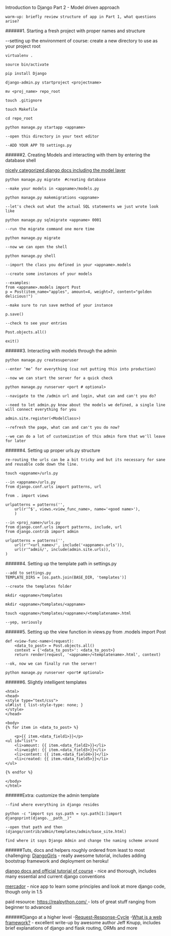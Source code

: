 
Introduction to Django Part 2 - Model driven approach 

    warm-up: briefly review structure of app in Part 1, what questions arise?

######1. Starting a fresh project with proper names and structure         

--setting up the environment of course:
create a new directory to use as your project root    

    virtualenv .

    source bin/activate

    pip install Django

    django-admin.py startproject <projectname>

    mv <proj_name> repo_root

    touch .gitignore

    touch Makefile

    cd repo_root  

    python manage.py startapp <appname>

    --open this directory in your text editor

    --ADD YOUR APP TO settings.py

######2. Creating Models and interacting with them by entering the database shell

[nicely categorized django docs including the model layer](https://docs.djangoproject.com/en/1.7/)   

    python manage.py migrate  #creating database

    --make your models in <appname>/models.py

    python manage.py makemigrations <appname>

    --let's check out what the actual SQL statements we just wrote look like

    python manage.py sqlmigrate <appname> 0001

    --run the migrate command one more time

    python manage.py migrate

    --now we can open the shell

    python manage.py shell

    --import the class you defined in your <appname>.models

    --create some instances of your models

    --examples: 
    from <appname>.models import Post
    p = Post(item_name="apples", amount=4, weight=7, content="golden delicious!")

    --make sure to run save method of your instance

    p.save()

    --check to see your entries

    Post.objects.all()

    exit()

######3. Interacting with models through the admin 

    python manage.py createsuperuser

    --enter ‘me’ for everything (cuz not putting this into production)

    --now we can start the server for a quick check

    python manage.py runserver <port # optional>

    --navigate to the /admin url and login, what can and can't you do?

    --need to let admin.py know about the models we defined, a single line will connect everything for you

    admin.site.register(<ModelClass>)

    --refresh the page, what can and can't you do now?

    --we can do a lot of customization of this admin form that we'll leave for later

######4. Setting up proper urls.py structure

    re-routing the urls can be a bit tricky and but its necessary for sane and reusable code down the line.

    touch <appname>/urls.py

    --in <appname>/urls.py
    from django.conf.urls import patterns, url

    from . import views

    urlpatterns = patterns('',
        url(r'^$', views.<view_func_name>, name='<good name>'),
        )

    --in <proj_name>/urls.py
    from django.conf.urls import patterns, include, url
    from django.contrib import admin

    urlpatterns = patterns('',
        url(r'^<url_name>/', include('<appname>.urls')),
        url(r'^admin/', include(admin.site.urls)),
    )

######4. Setting up the template path in settings.py     
    
    --add to settings.py
    TEMPLATE_DIRS = [os.path.join(BASE_DIR, 'templates')]

    --create the templates folder

    mkdir <appname>/templates

    mkdir <appname>/templates/<appname>

    touch <appname>/templates/<appname>/<templatename>.html

    --yep, seriously

######5. Setting up the view function in views.py
    from .models import Post

    def <view-func-name>(request):
        <data_to_post> = Post.objects.all()
        context = {'<data_to_post>': <data_to_post>}
        return render(request, '<appname>/<templatename>.html', context)

    --ok, now we can finally run the server!

    python manage.py runserver <port# optional>

######6. Slightly intelligent templates

    <html> 
    <head> 
    <style type="text/css"> 
    ul#list { list-style-type: none; } 
    </style> 
    </head> 

    <body>
    {% for item in <data_to_post> %}
     
        <p>{{ item.<data_field1>}}</p>
    <ul id="list">
        <li>amount: {{ item.<data_field2>}}</li>
        <li>weight: {{ item.<data_field3>}}</li>
        <li>content: {{ item.<data_field4>}}</li>
        <li>created: {{ item.<data_field5>}}</li>
    </ul>

    {% endfor %}

    </body>
    </html>

######Extra: customize the admin template

    --find where everything in django resides    

    python -c "import sys sys.path = sys.path[1:]import djangoprint(django.__path__)"    

    --open that path and then 
    (django/contrib/admin/templates/admin/base_site.html)

    find where it says Django Admin and change the naming scheme around

######Tuts, docs and helpers roughly ordered from least to most challenging:
[DjangoGirls](http://tutorial.djangogirls.org/en/index.html) - really awesome tutorial, includes adding bootstrap framework and deployment on heroku!

[django docs and official tutorial of course](https://docs.djangoproject.com/en/1.7/) - nice and thorough, includes many essential and current django conventions

[mercador](http://django-marcador.keimlink.de/en/index.html) - nice app to learn some principles and look at more django code, though only in 1.5

paid resource: [https://realpython.com/ ](https://realpython.com/) - lots of great stuff ranging from beginner to advanced

######Django at a higher level
-[Request-Response-Cycle](http://rnevius.github.io/django_request_response_cycle.png)
-[What is a web framework?](http://www.jeffknupp.com/blog/2014/03/03/what-is-a-web-framework/) - excellent write-up by awesome author Jeff Knupp, includes brief explanations of django and flask routing, ORMs and more 
